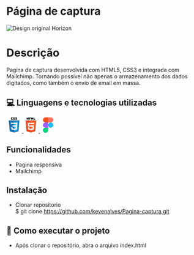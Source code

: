 # Página de captura

![Design original Horizon](/images/design.png)

# Descrição
Pagina de captura desenvolvida com HTML5, CSS3 e integrada com Mailchimp. Tornando possível não apenas o armazenamento dos dados digitados, como também o envio de email em massa.

## 💻 Linguagens e tecnologias utilizadas
<p align="left"> <a href="https://www.w3schools.com/css/" target="_blank"> <img src="https://raw.githubusercontent.com/devicons/devicon/master/icons/css3/css3-original-wordmark.svg" alt="css3" width="40" height="40"/> </a> <a href="https://www.w3.org/html/" target="_blank"> <img src="https://raw.githubusercontent.com/devicons/devicon/master/icons/html5/html5-original-wordmark.svg" alt="html5" width="40" height="40"/> </a> <a href="https://www.figma.com/" target="_blank"> <img src="https://raw.githubusercontent.com/devicons/devicon/9f4f5cdb393299a81125eb5127929ea7bfe42889/icons/figma/figma-original.svg" alt="Figma" width="40" height="40"/> </a> </p>

## Funcionalidades
  - Pagina responsiva
  - Mailchimp
  
## Instalação
    
  - Clonar repositorio<br>
    $ git clone https://github.com/kevenalves/Pagina-captura.git

## 🏃 Como executar o projeto

  - Após clonar o repositório, abra o arquivo index.html
